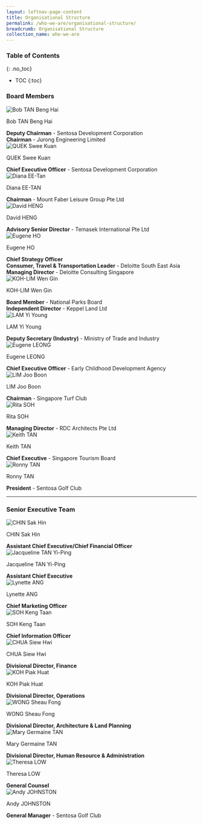 ```yaml
---
layout: leftnav-page-content
title: Organisational Structure
permalink: /who-we-are/organisational-structure/
breadcrumb: Organisational Structure
collection_name: who-we-are
---
```

### **Table of Contents**
{: .no_toc}
- TOC
{:toc}
### **Board Members**
<div class="row">
    <div class="col is-4">
        <img src="/images/who-we-are/organisational-structure/MrBobTANBengHai.jpg" alt="Bob TAN Beng Hai">
    </div>
    <div class="col is-8">
        <p class="title is-4">Bob TAN Beng Hai</p>
        <span style="color:$primary"><strong>Deputy Chairman</strong> - Sentosa Development Corporation</span>
        <br>
        <strong>Chairman</strong> - Jurong Engineering Limited
    </div>
</div>

<div class="row">
    <div class="col is-4">
        <img src="/images/who-we-are/organisational-structure/MrQUEKSweeKuan.jpg" alt="QUEK Swee Kuan">
    </div>
    <div class="col is-8">
        <p class="title is-4">QUEK Swee Kuan</p>
        <strong>Chief Executive Officer</strong> - Sentosa Development Corporation
    </div>
</div>

<div class="row">
    <div class="col is-4">
        <img src="/images/who-we-are/organisational-structure/MsDianaEE-TAN.jpg" alt="Diana EE-Tan">
    </div>
    <div class="col is-8">
        <p class="title is-4">Diana EE-TAN</p>
        <strong>Chairman</strong> - Mount Faber Leisure Group Pte Ltd
    </div>
</div>

<div class="row">
    <div class="col is-4">
        <img src="/images/who-we-are/organisational-structure/MrDavidHENG.jpg" alt="David HENG">
    </div>
    <div class="col is-8">
        <p class="title is-4">David HENG</p>
        <strong>Advisory Senior Director</strong> - Temasek International Pte Ltd
    </div>
</div>

<div class="row">
    <div class="col is-4">
        <img src="/images/who-we-are/organisational-structure/MrEugeneHO.jpg" alt="Eugene HO">
    </div>
    <div class="col is-8">
        <p class="title is-4">Eugene HO</p>
        <strong>Chief Strategy Officer<br>Consumer, Travel & Transportation Leader</strong> - Deloitte South East Asia<br>
        <strong>Managing Director</strong> - Deloitte Consulting Singapore
    </div>
</div>

<div class="row">
    <div class="col is-4">
        <img src="/images/who-we-are/organisational-structure/MsKOH-LIMWenGin.jpg" alt="KOH-LIM Wen Gin">
    </div>
    <div class="col is-8">
        <p class="title is-4">KOH-LIM Wen Gin</p>
        <strong>Board Member</strong> - National Parks Board<br>
        <strong>Independent Director</strong> - Keppel Land Ltd
    </div>
</div>

<div class="row">
    <div class="col is-4">
        <img src="/images/who-we-are/organisational-structure/MrLAMYiYoung.jpg" alt="LAM Yi Young">
    </div>
    <div class="col is-8">
        <p class="title is-4">LAM Yi Young</p>
        <strong>Deputy Secretary (Industry)</strong> - Ministry of Trade and Industry
    </div>
</div>
                             
<div class="row">
    <div class="col is-4">
        <img src="/images/who-we-are/organisational-structure/MrEugeneLEONG.jpg" alt="Eugene LEONG">
    </div>
    <div class="col is-8">
        <p class="title is-4">Eugene LEONG</p>
        <strong>Chief Executive Officer</strong> - Early Childhood Development Agency
    </div>
</div>

<div class="row">
    <div class="col is-4">
        <img src="/images/who-we-are/organisational-structure/MrLIMJooBoon.jpg" alt="LIM Joo Boon">
    </div>
    <div class="col is-8">
        <p class="title is-4">LIM Joo Boon</p>
        <strong>Chairman</strong> - Singapore Turf Club
    </div>
</div>

 <div class="row">
    <div class="col is-4">
        <img src="/images/who-we-are/organisational-structure/MsRitaSOH.jpg" alt="Rita SOH">
    </div>
    <div class="col is-8">
        <p class="title is-4">Rita SOH</p>
        <strong>Managing Director</strong> - RDC Architects Pte Ltd
    </div>
</div>

 <div class="row">
    <div class="col is-4">
        <img src="/images/who-we-are/organisational-structure/MrKeithTAN.jpg" alt="Keith TAN">
    </div>
    <div class="col is-8">
        <p class="title is-4">Keith TAN</p>
        <strong>Chief Executive</strong> - Singapore Tourism Board
    </div>
</div>

 <div class="row">
    <div class="col is-4">
        <img src="/images/who-we-are/organisational-structure/MrRonnyTAN.jpg" alt="Ronny TAN">
    </div>
    <div class="col is-8">
        <p class="title is-4">Ronny TAN</p>
        <strong>President</strong> - Sentosa Golf Club
    </div>
</div>
<hr>

### **Senior Executive Team**

 <div class="row">
    <div class="col is-4">
        <img src="/images/who-we-are/organisational-structure/MrCHINSakHin.jpg" alt="CHIN Sak Hin">
    </div>
    <div class="col is-8">
        <p class="title is-4">CHIN Sak Hin</p>
        <strong>Assistant Chief Executive/Chief Financial Officer</strong>
    </div>
</div>

 <div class="row">
    <div class="col is-4">
        <img src="/images/who-we-are/organisational-structure/MsJacquelineTANYi-Ping.jpg" alt="Jacqueline TAN Yi-Ping">
    </div>
    <div class="col is-8">
        <p class="title is-4">Jacqueline TAN Yi-Ping</p>
        <strong>Assistant Chief Executive</strong>
    </div>
</div>
 
  <div class="row">
    <div class="col is-4">
        <img src="/images/who-we-are/organisational-structure/MsLynetteANG.jpg" alt="Lynette ANG">
    </div>
    <div class="col is-8">
        <p class="title is-4">Lynette ANG</p>
        <strong>Chief Marketing Officer</strong>
    </div>
</div>

 <div class="row">
    <div class="col is-4">
        <img src="/images/who-we-are/organisational-structure/MrSOHKengTaan.jpg" alt="SOH Keng Taan">
    </div>
    <div class="col is-8">
        <p class="title is-4">SOH Keng Taan</p>
        <strong>Chief Information Officer</strong>
    </div>
</div>
 
  <div class="row">
    <div class="col is-4">
        <img src="/images/who-we-are/organisational-structure/MsCHUASiewHwi.jpg" alt="CHUA Siew Hwi">
    </div>
    <div class="col is-8">
        <p class="title is-4">CHUA Siew Hwi</p>
        <strong>Divisional Director, Finance</strong>
    </div>
</div>

 <div class="row">
    <div class="col is-4">
        <img src="/images/who-we-are/organisational-structure/MrKOHPiakHuat.jpg" alt="KOH Piak Huat">
    </div>
    <div class="col is-8">
        <p class="title is-4">KOH Piak Huat</p>
        <strong>Divisional Director, Operations</strong>
    </div>
</div>

<div class="row">
    <div class="col is-4">
        <img src="/images/who-we-are/organisational-structure/MsWONGSheauFong.jpg" alt="WONG Sheau Fong">
    </div>
    <div class="col is-8">
        <p class="title is-4">WONG Sheau Fong</p>
        <strong>Divisional Director, Architecture & Land Planning</strong>
    </div>
</div>

 <div class="row">
    <div class="col is-4">
        <img src="/images/who-we-are/organisational-structure/MsMaryGermaineTAN.jpg" alt="Mary Germaine TAN">
    </div>
    <div class="col is-8">
        <p class="title is-4">Mary Germaine TAN</p>
        <strong>Divisional Director, Human Resource & Administration</strong>
    </div>
</div>

 <div class="row">
    <div class="col is-4">
        <img src="/images/who-we-are/organisational-structure/MsTheresaLOW.jpg" alt="Theresa LOW">
    </div>
    <div class="col is-8">
        <p class="title is-4">Theresa LOW</p>
        <strong>General Counsel</strong>
    </div>
</div>

 <div class="row">
    <div class="col is-4">
        <img src="/images/who-we-are/organisational-structure/MrAndyJOHNSTON.jpg" alt="Andy JOHNSTON">
    </div>
    <div class="col is-8">
        <p class="title is-4">Andy JOHNSTON</p>
        <strong>General Manager</strong> - Sentosa Golf Club
    </div>
</div>
